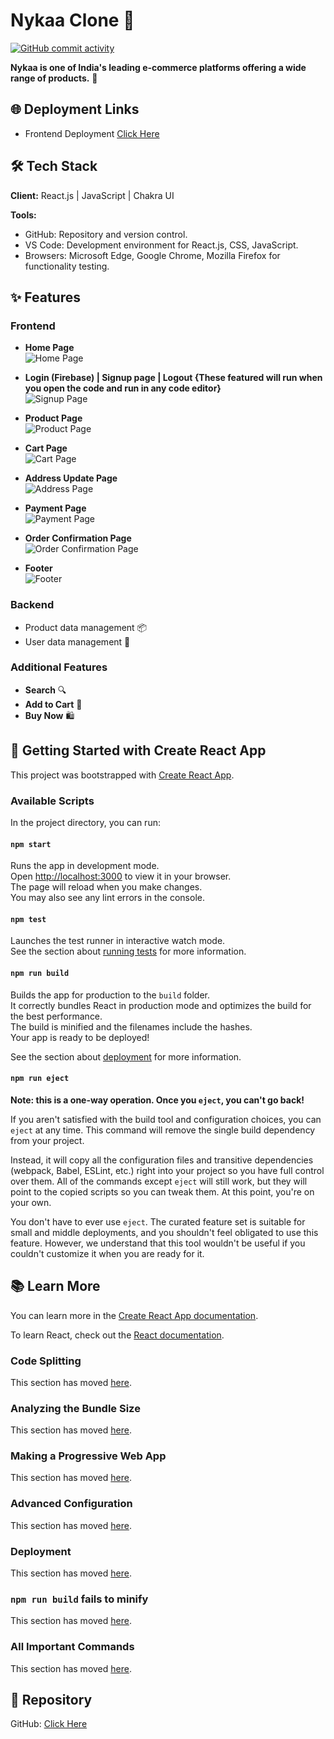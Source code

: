 # Nykaa Clone 🚀
[![GitHub commit activity](https://img.shields.io/github/commit-activity/m/mihirdas77/Nykaa-Clone-React.svg)](https://github.com/mihirdas77/Nykaa-Clone-React.git)

<!-- <div style="display: flex; justify-content: center; align-items: center;">
  <img style="border-radius: 10px" src="https://cdn.iconscout.com/icon/free/png-256/free-nykaa-3384872-2822953.png?f=webp&w=256" alt="Nykaa logo">
</div> -->

**Nykaa is one of India's leading e-commerce platforms offering a wide range of products.** 🌟

## 🌐 Deployment Links
- Frontend Deployment [Click Here](https://nykaa-clone-react-mihir-chi.vercel.app/)

## 🛠️ Tech Stack

**Client:** React.js | JavaScript | Chakra UI 

**Tools:** 
- GitHub: Repository and version control.
- VS Code: Development environment for React.js, CSS, JavaScript.
- Browsers: Microsoft Edge, Google Chrome, Mozilla Firefox for functionality testing.

## ✨ Features

### Frontend
- **Home Page**  
  ![Home Page](https://i.postimg.cc/3J5c7Hjm/home.png)
  
- **Login (Firebase) | Signup page | Logout {These featured will run when you open the code and run in any code editor}**  
  ![Signup Page](https://i.postimg.cc/nV733P8z/signup.png)
  
- **Product Page**  
  ![Product Page](https://i.postimg.cc/d0LBrWmJ/product.png)
  
- **Cart Page**  
  ![Cart Page](https://i.postimg.cc/3wVZBgnm/add-to-cart.png)
  
- **Address Update Page**  
  ![Address Page](https://i.postimg.cc/66dhr4R4/location.png)
  
- **Payment Page**  
  ![Payment Page](https://i.postimg.cc/ZK4xVYF7/payment.png)
  
- **Order Confirmation Page**  
  ![Order Confirmation Page](https://i.postimg.cc/bwvHf651/confirm.png)
  
- **Footer**  
  ![Footer](https://i.postimg.cc/y8wJpvC1/Screenshot-2024-06-07-195550.png)

### Backend
- Product data management 📦
- User data management 👤

### Additional Features
- **Search** 🔍
- **Add to Cart** 🛒
- **Buy Now** 🛍️

## 🚀 Getting Started with Create React App

This project was bootstrapped with [Create React App](https://github.com/facebook/create-react-app).

### Available Scripts

In the project directory, you can run:

#### `npm start`
Runs the app in development mode.\
Open [http://localhost:3000](http://localhost:3000) to view it in your browser.\
The page will reload when you make changes.\
You may also see any lint errors in the console.

#### `npm test`
Launches the test runner in interactive watch mode.\
See the section about [running tests](https://facebook.github.io/create-react-app/docs/running-tests) for more information.

#### `npm run build`
Builds the app for production to the `build` folder.\
It correctly bundles React in production mode and optimizes the build for the best performance.\
The build is minified and the filenames include the hashes.\
Your app is ready to be deployed!

See the section about [deployment](https://facebook.github.io/create-react-app/docs/deployment) for more information.

#### `npm run eject`
**Note: this is a one-way operation. Once you `eject`, you can't go back!**

If you aren't satisfied with the build tool and configuration choices, you can `eject` at any time. This command will remove the single build dependency from your project.

Instead, it will copy all the configuration files and transitive dependencies (webpack, Babel, ESLint, etc.) right into your project so you have full control over them. All of the commands except `eject` will still work, but they will point to the copied scripts so you can tweak them. At this point, you're on your own.

You don't have to ever use `eject`. The curated feature set is suitable for small and middle deployments, and you shouldn't feel obligated to use this feature. However, we understand that this tool wouldn't be useful if you couldn't customize it when you are ready for it.

## 📚 Learn More

You can learn more in the [Create React App documentation](https://facebook.github.io/create-react-app/docs/getting-started).

To learn React, check out the [React documentation](https://reactjs.org/).

### Code Splitting
This section has moved [here](https://facebook.github.io/create-react-app/docs/code-splitting).

### Analyzing the Bundle Size
This section has moved [here](https://facebook.github.io/create-react-app/docs/analyzing-the-bundle-size).

### Making a Progressive Web App
This section has moved [here](https://facebook.github.io/create-react-app/docs/making-a-progressive-web-app).

### Advanced Configuration
This section has moved [here](https://facebook.github.io/create-react-app/docs/advanced-configuration).

### Deployment
This section has moved [here](https://facebook.github.io/create-react-app/docs/deployment).

### `npm run build` fails to minify
This section has moved [here](https://facebook.github.io/create-react-app/docs/troubleshooting#npm-run-build-fails-to-minify).

### All Important Commands
This section has moved [here](https://drive.google.com/file/d/1OAHaUUSvkKwBr6oF_1NyR6wUKWgxucB1/view?usp=sharing).

## 📂 Repository
GitHub: [Click Here](https://github.com/mihirdas77/Nykaa-Clone-React.git)
